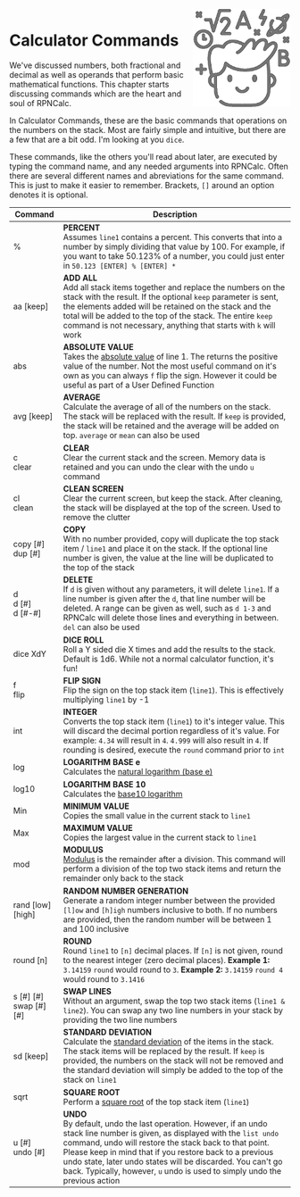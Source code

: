 <img align="right" width="175" src="../Images/CalcCommands.png">

# Calculator Commands

We've discussed numbers, both fractional and decimal as well as operands that perform basic mathematical functions.  This chapter starts discussing commands which are the heart and soul of RPNCalc.

In Calculator Commands, these are the basic commands that operations on the numbers on the stack.  Most are fairly simple and intuitive, but there are a few that are a bit odd.  I'm looking at you `dice`.

These commands, like the others you'll read about later, are executed by typing the command name, and any needed arguments into RPNCalc.  Often there are several different names and abreviations for the same command.  This is just to make it easier to remember.  Brackets, `[]` around an option denotes it is optional.

|Command|Description|
|-------|-----------|
|%| **PERCENT**<br>Assumes `line1` contains a percent.  This converts that into a number by simply dividing that value by 100.  For example, if you want to take 50.123% of a number, you could just enter in `50.123 [ENTER] % [ENTER] *`|
|aa [keep]| **ADD ALL**<br>Add all stack items together and replace the numbers on the stack with the result.  If the optional `keep` parameter is sent, the elements added will be retained on the stack and the total will be added to the top of the stack.  The entire `keep` command is not necessary, anything that starts with `k` will work|
|abs| **ABSOLUTE VALUE**<br>Takes the [absolute value](https://en.wikipedia.org/wiki/Absolute_value#:~:text=In%20mathematics%2C%20the%20absolute%20value,and%20%7C0%7C%20%3D%200) of line 1.  The returns the positive value of the number.  Not the most useful command on it's own as you can always `f` flip the sign.  However it could be useful as part of a User Defined Function|
|avg [keep]|**AVERAGE**<br>Calculate the average of all of the numbers on the stack.  The stack will be replaced with the result.  If `keep` is provided, the stack will be retained and the average will be added on top. `average` or `mean` can also be used|
|c <br> clear| **CLEAR**<br>Clear the current stack and the screen.  Memory data is retained and you can undo the clear with the undo `u` command|
|cl <br> clean| **CLEAN SCREEN**<br>Clear the current screen, but keep the stack.  After cleaning, the stack will be displayed at the top of the screen.  Used to remove the clutter|
|copy [#] <br> dup [#]|**COPY**<br>With no number provided, copy will duplicate the top stack item / `line1` and place it on the stack.  If the optional line number is given, the value at the line will be duplicated to the top of the stack|
|d<br>d [#]<br>d [#-#]| **DELETE**<br>If `d` is given without any parameters, it will delete `line1`.  If a line number is given after the `d`, that line number will be deleted.  A range can be given as well, such as `d 1-3` and RPNCalc will delete those lines and everything in between.  `del` can also be used|
|dice XdY| **DICE ROLL**<br>Roll a Y sided die X times and add the results to the stack.  Default is 1d6. While not a normal calculator function, it's fun!|
|f <br> flip | **FLIP SIGN**<br>Flip the sign on the top stack item (`line1`). This is effectively multiplying `line1` by -1|
|int| **INTEGER**<br>Converts the top stack item (`line1`) to it's integer value.  This will discard the decimal portion regardless of it's value.  For example: `4.34` will result in `4`.  `4.999` will also result in `4`. If rounding is desired, execute the `round` command prior to `int`|
|log|**LOGARITHM BASE e**<br>Calculates the [natural logarithm (base e)](https://en.wikipedia.org/wiki/Natural_logarithm)|
|log10|**LOGARITHM BASE 10**<br>Calculates the [base10 logarithm](https://en.wikipedia.org/wiki/Common_logarithm)|
|Min|**MINIMUM VALUE**<br>Copies the small value in the current stack to `line1`|
|Max|**MAXIMUM VALUE**<br>Copies the largest value in the current stack to `line1`|
|mod| **MODULUS**<br>[Modulus](en.wikipedia.org/wiki/Modular_arithmetic) is the remainder after a division.  This command will perform a division of the top two stack items and return the remainder only back to the stack|
|rand [low] \[high] | **RANDOM NUMBER GENERATION**<br>Generate a random integer number between the provided `[l]ow` and `[h]igh` numbers inclusive to both.  If no numbers are provided, then the random number will be between 1 and 100 inclusive|
|round [n]| **ROUND**<br>Round `line1` to `[n]` decimal places.  If `[n]` is not given, round to the nearest integer (zero decimal places).  **Example 1:** `3.14159` `round` would round to `3`.  **Example 2:** `3.14159` `round 4` would round to `3.1416`|
|s [#] \[#] <br> swap [#] \[#]| **SWAP LINES**<br>Without an argument, swap the top two stack items (`line1 & line2`).  You can swap any two line numbers in your stack by providing the two line numbers|
|sd [keep]|**STANDARD DEVIATION**<br>Calculate the [standard deviation](https://en.wikipedia.org/wiki/Standard_deviation) of the items in the stack.  The stack items will be replaced by the result. If `keep` is provided, the numbers on the stack will not be removed and the standard deviation will simply be added to the top of the stack on `line1`|
|sqrt| **SQUARE ROOT**<br>Perform a [square root](https://en.wikipedia.org/wiki/Square_root) of the top stack item (`line1`)|
|u [#]<br> undo [#]| **UNDO**<br>By default, undo the last operation.  However, if an undo stack line number is given, as displayed with the `list undo` command, undo will restore the stack back to that point.  Please keep in mind that if you restore back to a previous undo state, later undo states will be discarded.  You can't go back. Typically, however, `u` undo is used to simply undo the previous action|
